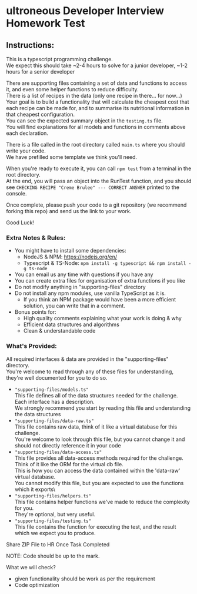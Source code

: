 # ultroneous Developer Interview Homework Test

## Instructions:
This is a typescript programming challenge.\
We expect this should take ~2-4 hours to solve for a junior developer, ~1-2 hours for a senior developer

There are supporting files containing a set of data and functions to access it, and even some helper functions to reduce difficulty.\
There is a list of recipes in the data (only one recipe in there... for now...)\
Your goal is to build a functionality that will calculate the cheapest cost that each recipe can be made for, and to summarise its nutritional information in that cheapest configuration.\
You can see the expected summary object in the `testing.ts` file.\
You will find explanations for all models and functions in comments above each declaration.

There is a file called in the root directory called `main.ts` where you should write your code.\
We have prefilled some template we think you'll need.

When you're ready to execute it, you can call `npm test` from a terminal in the root directory.\
At the end, you will pass an object into the RunTest function, and you should see `CHECKING RECIPE "Creme Brulee" --- CORRECT ANSWER` printed to the console.

Once complete, please push your code to a git repository (we recommend forking this repo) and send us the link to your work.

Good Luck!

### Extra Notes & Rules:

- You might have to install some dependencies: 
  - NodeJS & NPM: https://nodejs.org/en/
  - Typescript & TS-Node: `npm install -g typescript && npm install -g ts-node`
- You can email us any time with questions if you have any
- You can create extra files for organisation of extra functions if you like
- Do not modify anything in "supporting-files" directory
- Do not install any npm modules, use vanilla TypeScript as it is. 
  - If you think an NPM package would have been a more efficient solution, you can write that in a comment.
- Bonus points for:
  - High quality comments explaining what your work is doing & why
  - Efficient data structures and algorithms
  - Clean & understandable code

### What's Provided:
All required interfaces & data are provided in the "supporting-files" directory.\
You're welcome to read through any of these files for understanding, they're well documented for you to do so.
- `"supporting-files/models.ts"`\
This file defines all of the data structures needed for the challenge.\
Each interface has a description.\
We strongly recommend you start by reading this file and understanding the data structures
- `"supporting-files/data-raw.ts"`\
This file contains raw data, think of it like a virtual database for this challenge.\
You're welcome to look through this file, but you cannot change it and should not directly reference it in your code
- `"supporting-files/data-access.ts"`\
This file provides all data-access methods required for the challenge. Think of it like the ORM for the virtual db file.\
This is how you can access the data contained within the 'data-raw' virtual database.\
You cannot modify this file, but you are expected to use the functions which it exports\
- `"supporting-files/helpers.ts"`\
This file contains helper functions we've made to reduce the complexity for you.\
They're optional, but very useful.
- `"supporting-files/testing.ts"`\
This file contains the function for executing the test, and the result which we expect you to produce.

Share ZIP File to HR Once Task Completed

NOTE: Code should be up to the mark.

What we will check?
- given functionality should be work as per the requirement
- Code optimization
